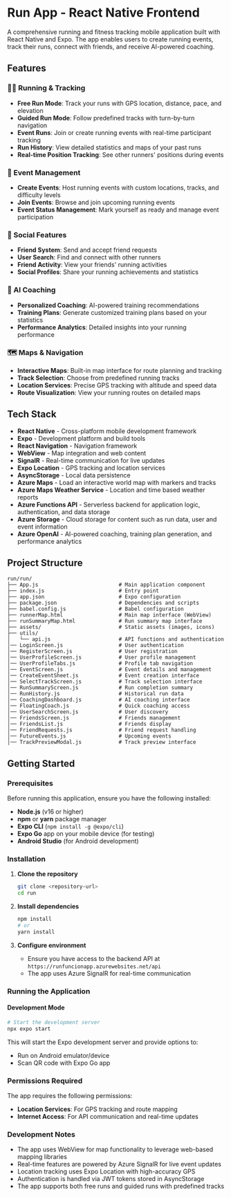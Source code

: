 # Run App - React Native Frontend

A comprehensive running and fitness tracking mobile application built with React Native and Expo. The app enables users to create running events, track their runs, connect with friends, and receive AI-powered coaching.

## Features

### 🏃‍♂️ Running & Tracking
- **Free Run Mode**: Track your runs with GPS location, distance, pace, and elevation
- **Guided Run Mode**: Follow predefined tracks with turn-by-turn navigation
- **Event Runs**: Join or create running events with real-time participant tracking
- **Run History**: View detailed statistics and maps of your past runs
- **Real-time Position Tracking**: See other runners' positions during events

### 🎯 Event Management
- **Create Events**: Host running events with custom locations, tracks, and difficulty levels
- **Join Events**: Browse and join upcoming running events
- **Event Status Management**: Mark yourself as ready and manage event participation

### 👥 Social Features
- **Friend System**: Send and accept friend requests
- **User Search**: Find and connect with other runners
- **Friend Activity**: View your friends' running activities
- **Social Profiles**: Share your running achievements and statistics

### 🤖 AI Coaching
- **Personalized Coaching**: AI-powered training recommendations
- **Training Plans**: Generate customized training plans based on your statistics
- **Performance Analytics**: Detailed insights into your running performance

### 🗺️ Maps & Navigation
- **Interactive Maps**: Built-in map interface for route planning and tracking
- **Track Selection**: Choose from predefined running tracks
- **Location Services**: Precise GPS tracking with altitude and speed data
- **Route Visualization**: View your running routes on detailed maps

## Tech Stack

- **React Native** - Cross-platform mobile development framework
- **Expo** - Development platform and build tools
- **React Navigation** - Navigation framework
- **WebView** - Map integration and web content
- **SignalR** - Real-time communication for live updates
- **Expo Location** - GPS tracking and location services
- **AsyncStorage** - Local data persistence
- **Azure Maps** - Load an interactive world map with markers and tracks
- **Azure Maps Weather Service** - Location and time based weather reports
- **Azure Functions API** - Serverless backend for application logic, authentication, and data storage
- **Azure Storage** - Cloud storage for content such as run data, user and event information
- **Azure OpenAI** - AI-powered coaching, training plan generation, and performance analytics

## Project Structure

```
run/run/
├── App.js                          # Main application component
├── index.js                        # Entry point
├── app.json                        # Expo configuration
├── package.json                    # Dependencies and scripts
├── babel.config.js                 # Babel configuration
├── runnerMap.html                  # Main map interface (WebView)
├── runSummaryMap.html              # Run summary map interface
├── assets/                         # Static assets (images, icons)
├── utils/
│   └── api.js                      # API functions and authentication
│── LoginScreen.js                  # User authentication
│── RegisterScreen.js               # User registration
│── UserProfileScreen.js            # User profile management
│── UserProfileTabs.js              # Profile tab navigation
│── EventScreen.js                  # Event details and management
│── CreateEventSheet.js             # Event creation interface
│── SelectTrackScreen.js            # Track selection interface
│── RunSummaryScreen.js             # Run completion summary
│── RunHistory.js                   # Historical run data
│── CoachingDashboard.js            # AI coaching interface
│── FloatingCoach.js                # Quick coaching access
│── UserSearchScreen.js             # User discovery
│── FriendsScreen.js                # Friends management
│── FriendsList.js                  # Friends display
│── FriendRequests.js               # Friend request handling
│── FutureEvents.js                 # Upcoming events
│── TrackPreviewModal.js            # Track preview interface
```

## Getting Started

### Prerequisites

Before running this application, ensure you have the following installed:

- **Node.js** (v16 or higher)
- **npm** or **yarn** package manager
- **Expo CLI** (`npm install -g @expo/cli`)
- **Expo Go** app on your mobile device (for testing)
- **Android Studio** (for Android development)

### Installation

1. **Clone the repository**
   ```bash
   git clone <repository-url>
   cd run
   ```

2. **Install dependencies**
   ```bash
   npm install
   # or
   yarn install
   ```

3. **Configure environment**
   - Ensure you have access to the backend API at `https://runfuncionapp.azurewebsites.net/api`
   - The app uses Azure SignalR for real-time communication

### Running the Application

#### Development Mode
```bash
# Start the development server
npx expo start
```

This will start the Expo development server and provide options to:
- Run on Android emulator/device
- Scan QR code with Expo Go app

### Permissions Required

The app requires the following permissions:
- **Location Services**: For GPS tracking and route mapping
- **Internet Access**: For API communication and real-time updates

### Development Notes

- The app uses WebView for map functionality to leverage web-based mapping libraries
- Real-time features are powered by Azure SignalR for live event updates
- Location tracking uses Expo Location with high-accuracy GPS
- Authentication is handled via JWT tokens stored in AsyncStorage
- The app supports both free runs and guided runs with predefined tracks
